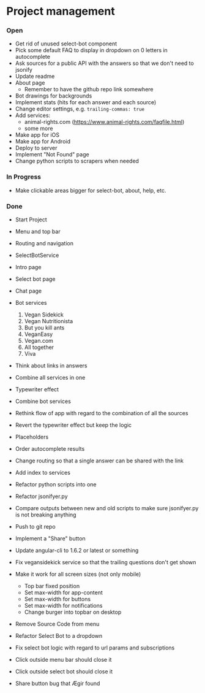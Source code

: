 # Project management

### Open

* Get rid of unused select-bot component
* Pick some default FAQ to display in dropdown on 0 letters in autocomplete
* Ask sources for a public API with the answers so that we don't need to jsonify
* Update readme
* About page
  * Remember to have the github repo link somewhere
* Bot drawings for backgrounds
* Implement stats (hits for each answer and each source)
* Change editor settings, e.g. `trailing-commas: true`
* Add services:
  * animal-rights.com (https://www.animal-rights.com/faqfile.html)
  * some more
* Make app for iOS
* Make app for Android
* Deploy to server
* Implement "Not Found" page
* Change python scripts to scrapers when needed

### In Progress

* Make clickable areas bigger for select-bot, about, help, etc.

### Done

* Start Project
* Menu and top bar
* Routing and navigation
* SelectBotService
* Intro page
* Select bot page
* Chat page
* Bot services

  1. Vegan Sidekick
  2. Vegan Nutritionista
  3. But you kill ants
  4. VeganEasy
  5. Vegan.com
  6. All together
  7. Viva

* Think about links in answers
* Combine all services in one
* Typewriter effect
* Combine bot services
* Rethink flow of app with regard to the combination of all the sources
* Revert the typewriter effect but keep the logic
* Placeholders
* Order autocomplete results
* Change routing so that a single answer can be shared with the link
* Add index to services
* Refactor python scripts into one
* Refactor jsonifyer.py
* Compare outputs between new and old scripts to make sure jsonifyer.py is not breaking anything
* Push to git repo
* Implement a "Share" button
* Update angular-cli to 1.6.2 or latest or something
* Fix vegansidekick service so that the trailing questions don't get shown
* Make it work for all screen sizes (not only mobile)
  * Top bar fixed position
  * Set max-width for app-content
  * Set max-width for buttons
  * Set max-width for notifications
  * Change burger into topbar on desktop
* Remove Source Code from menu
* Refactor Select Bot to a dropdown
* Fix select bot logic with regard to url params and subscriptions
* Click outside menu bar should close it
* Click outside select bot should close it
* Share button bug that Ægir found
